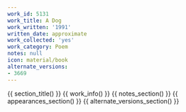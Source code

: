 ```yaml
---
work_id: 5131
work_title: A Dog
work_written: '1991'
written_date: approximate
work_collected: 'yes'
work_category: Poem
notes: null
icon: material/book
alternate_versions:
- 3669
---
```


{{ section_title() }}
{{ work_info() }}
{{ notes_section() }}
{{ appearances_section() }}
{{ alternate_versions_section() }}
